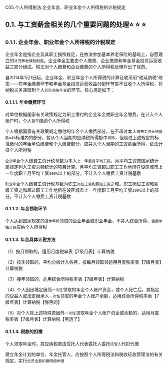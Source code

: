 C05.个人所得税法.企业年金、职业年金个人所得税的计税规定

## 0.1. 与工资薪金相关的几个重要问题的处理:star: :star: :star: 

### 0.1.1. 企业年金、职业年金个人所得税的计税规定

企业年金是指企业及其职工按照规定，在依法参加基本养老保险的基础上，自愿建立的`补充养老保险制度`。企业年金主要由个人缴费、企业缴费和年金基金投资运营收益三部分组成。税法对个人缴费和企业缴费的个人所得税处理作出了规范。

自2014年1月1日起，企业年金、职业年金个人所得税的计算征收采用“递延纳税”政策——在年金缴费环节和年金基金投资运营收益分配环节暂不征收个人所得税，将纳税义务递延到个人`实际领取年金`的环节。核心规定如下：

#### 0.1.1.1. 年金缴费环节

对单位根据国家有关政策规定为职工缴付的企业年金或职业年金缴费，在计入个人账户时，个人`暂不`缴纳个人所得税

个人根据国家有关政策规定缴付的年金个人缴费部分，在不超过本人`缴费工资计税基数×4%`标准内的部分，暂从个人当期的应纳税所得额中`扣除`，但超过上述规定的标准缴付的年金单位缴费和个人缴费部分，应并入个人当期的工资薪金所得，依法计征个人所得税

`企业年金`个人缴费工资计税基数为本人`上一年度月平均工资`。月平均工资按国家统计局规定列入工资总额统计的项目计算。月平均工资超过职工工作地所在设区城市上一年度职工月平均工资`300%`以上的部分，不计入个人缴费工资计税基敷

`职业年金`个人缴费工资计税基数为职工`岗位工资和薪级工资`之和。职工岗位工资和薪级工资之和超过职工工作地所在设区城市上一年度职工月平均工资`300%`以上的部分，不计入个人缴费工资计税基数

#### 0.1.1.2. 年金领取环节

个人达到国家规定的`退休年龄`领取的企业年金或职业年金，不并入综合所得，`全额单独计算`应纳个人所得税

#### 0.1.1.3. 年金具体计税方法

（1）按月领取的，适用月度税率表【7级月表】计算纳税

（2）按季领取的，平均分摊计入各月，按每月领取领适用月度税率表【7级月表】计算纳税

（3）接年领取的，适用综合所得税率表【7级年表】计算纳税

（4）个人因出境定居而`一次性`领取的年金个人账户资金，或个人死亡后，其指定的受益人或法定继承人`一次性`领取的年金个人账户余额，适用综合所得税率表【7级年表】计算纳税【够黑的】

（5）对个人除上述特殊原因外`一次性`领取年金个人账户资金或余额的，适用月度税率表【7级月表】计算纳税【黑透了】

#### 0.1.1.4. 税款的扣缴

个人领取年金时，其应纳税款由受托人代表委托人委托`托管人`代扣代缴

建立年金计划的单位、年金托管人，应按照个人所得税法和税收征收管理法的有关规定，实行`全员全额扣缴明细申报`
